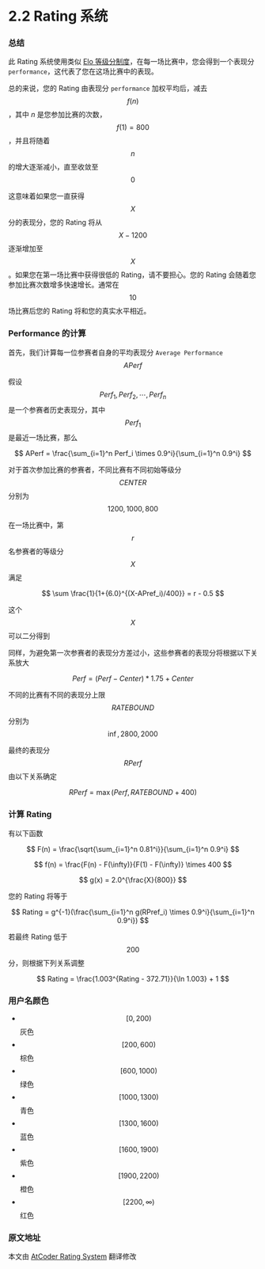 # 2.2 Rating 系统

### 总结

此 Rating 系统使用类似 [Elo 等级分制度](https://zh.wikipedia.org/wiki/%E7%AD%89%E7%BA%A7%E5%88%86)，在每一场比赛中，您会得到一个表现分 `performance`，这代表了您在这场比赛中的表现。

总的来说，您的 Rating 由表现分 `performance` 加权平均后，减去 $$f(n)$$，其中 $n$ 是您参加比赛的次数，$$f(1) = 800$$，并且将随着 $$n$$ 的增大逐渐减小，直至收敛至 $$0$$

这意味着如果您一直获得 $$X$$ 分的表现分，您的 Rating 将从 $$X-1200$$ 逐渐增加至 $$X$$。如果您在第一场比赛中获得很低的 Rating，请不要担心。您的 Rating 会随着您参加比赛次数增多快速增长。通常在 $$10$$ 场比赛后您的 Rating 将和您的真实水平相近。

### Performance 的计算

首先，我们计算每一位参赛者自身的平均表现分 `Average Performance` $$APerf$$

假设 $$Perf_1, Perf_2, \cdots, Perf_n$$ 是一个参赛者历史表现分，其中 $$Perf_1$$ 是最近一场比赛，那么

$$
APerf = \frac{\sum_{i=1}^n Perf_i \times 0.9^i}{\sum_{i=1}^n 0.9^i}
$$

对于首次参加比赛的参赛者，不同比赛有不同初始等级分 $$CENTER$$ 分别为 $$1200, 1000, 800$$

在一场比赛中，第 $$r$$ 名参赛者的等级分 $$X$$ 满足

$$
\sum \frac{1}{1+{6.0}^{(X-APref_i)/400}} = r - 0.5
$$

这个 $$X$$ 可以二分得到

同样，为避免第一次参赛者的表现分方差过小，这些参赛者的表现分将根据以下关系放大

$$
Perf = (Perf - Center) * 1.75 + Center
$$

不同的比赛有不同的表现分上限 $$RATEBOUND$$ 分别为 $$\inf, 2800, 2000$$

最终的表现分 $$RPerf$$ 由以下关系确定

$$
RPerf = \max(Perf, RATEBOUND + 400)
$$

### 计算 Rating

有以下函数

$$
F(n) = \frac{\sqrt{\sum_{i=1}^n 0.81^i}}{\sum_{i=1}^n 0.9^i}
$$

$$
f(n) = \frac{F(n) - F(\infty)}{F(1) - F(\infty)} \times 400
$$

$$
g(x) = 2.0^{\frac{X}{800}}
$$

您的 Rating 将等于

$$
Rating = g^{-1}(\frac{\sum_{i=1}^n g(RPref_i) \times 0.9^i}{\sum_{i=1}^n 0.9^i})
$$

若最终 Rating 低于 $$200$$ 分，则根据下列关系调整

$$
Rating = \frac{1.003^{Rating - 372.71}}{\ln 1.003} + 1
$$


### 用户名颜色

- $$[0, 200)$$ 灰色
- $$[200, 600)$$ 棕色
- $$[600, 1000)$$ 绿色
- $$[1000, 1300)$$ 青色
- $$[1300, 1600)$$ 蓝色
- $$[1600, 1900)$$ 紫色
- $$[1900, 2200)$$ 橙色
- $$[2200, \infty)$$ 红色

### 原文地址
本文由 [AtCoder Rating System](https://www.dropbox.com/sh/zpgcogxmmu84rr8/AADcw6o7M9tJFDgtpqEQQ46Ua?dl=0&preview=rating.pdf) 翻译修改